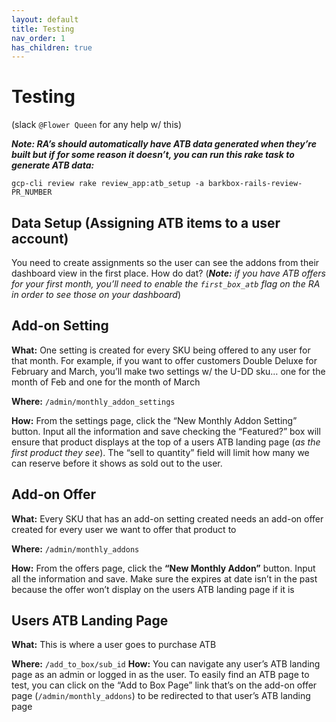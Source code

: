 ```yaml
---
layout: default
title: Testing
nav_order: 1
has_children: true
---
```


# Testing 

(slack `@Flower Queen` for any help w/ this)

***Note: RA’s should automatically have ATB data generated when they’re built but if for some reason it doesn’t, you can run this rake task to generate ATB data:***

`gcp-cli review rake review_app:atb_setup -a barkbox-rails-review-PR_NUMBER`

## Data Setup (Assigning ATB items to a user account)
You need to create assignments so the user can see the addons from their dashboard view in the first place. How do dat? (***Note:*** *if you have ATB offers for your first month, you’ll need to enable the `first_box_atb` flag on the RA in order to see those on your dashboard*)


## Add-on Setting 
**What:**  One setting is created for every SKU being offered to any user for that month. For example, if you want to offer customers Double Deluxe for February and March, you’ll make two settings w/ the U-DD sku… one for the month of Feb and one for the month of March

**Where:** `/admin/monthly_addon_settings`

**How:** From the settings page, click the “New Monthly Addon Setting” button. Input all the information and save checking the “Featured?” box will ensure that product displays at the top of a users ATB landing page (*as the first product they see*).
The “sell to quantity” field will limit how many we can reserve before it shows as sold out to the user. 

## Add-on Offer

**What:** Every SKU that has an add-on setting created needs an add-on offer created for every user we want to offer that product to

**Where:** `/admin/monthly_addons`

**How:** From the offers page, click the **“New Monthly Addon”** button.  Input all the information and save. Make sure the expires at date isn’t in the past because the offer won’t display on the users ATB landing page if it is

## Users ATB Landing Page
**What:** This is where a user goes to purchase ATB

**Where:** `/add_to_box/sub_id`
**How:** You can navigate any user’s ATB landing page as an admin or logged in as the user. To easily find an ATB page to test, you can click on the “Add to Box Page” link that’s on the add-on offer page (`/admin/monthly_addons`) to be redirected to that user’s ATB landing page
